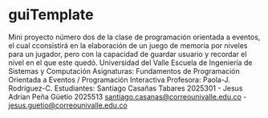 # guiTemplate
Mini proyecto número dos de la clase de programación orientada a eventos, el cual cconsistirá en la elaboración de un juego de memoria por niveles para un jugador, pero con la capacidad de guardar usuario y recordar el nivel en el que este quedó.
Universidad del Valle
Escuela de Ingeniería de Sistemas y Computación
Asignaturas: Fundamentos de Programación Orientada a Eventos / Programación Interactiva
Profesora: Paola-J. Rodríguez-C.
Estudiantes: 
Santiago Casañas Tabares 2025301 - Jesus Adrian Peña Güetio 2025513
santiago.casanas@correounivalle.edu.co - jesus.guetio@correounivalle.edu.co
